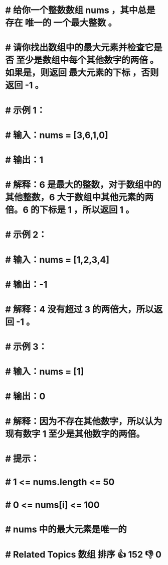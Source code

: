 # # 给你一个整数数组 nums ，其中总是存在 唯一的 一个最大整数 。 
# # 
# # 请你找出数组中的最大元素并检查它是否 至少是数组中每个其他数字的两倍 。如果是，则返回 最大元素的下标 ，否则返回 -1 。 
# # 
# # 
# # 
# # 示例 1： 
# # 
# # 
# # 输入：nums = [3,6,1,0]
# # 输出：1
# # 解释：6 是最大的整数，对于数组中的其他整数，6 大于数组中其他元素的两倍。6 的下标是 1 ，所以返回 1 。
# # 
# # 
# # 示例 2： 
# # 
# # 
# # 输入：nums = [1,2,3,4]
# # 输出：-1
# # 解释：4 没有超过 3 的两倍大，所以返回 -1 。 
# # 
# # 示例 3： 
# # 
# # 
# # 输入：nums = [1]
# # 输出：0
# # 解释：因为不存在其他数字，所以认为现有数字 1 至少是其他数字的两倍。
# # 
# # 
# # 
# # 
# # 提示： 
# # 
# # 
# # 1 <= nums.length <= 50 
# # 0 <= nums[i] <= 100 
# # nums 中的最大元素是唯一的 
# # 
# # Related Topics 数组 排序 👍 152 👎 0
# 
